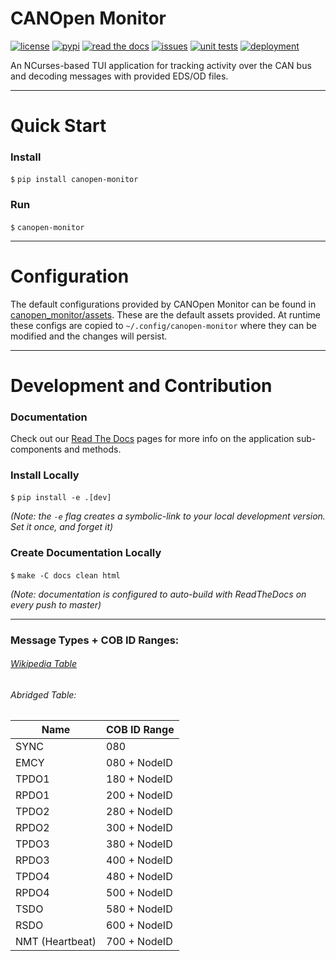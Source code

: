 # CANOpen Monitor

[![license](https://img.shields.io/github/license/oresat/CANopen-monitor)](./LICENSE)
[![pypi](https://img.shields.io/pypi/v/canopen-monitor)](https://pypi.org/project/canopen-monitor)
[![read the docs](https://readthedocs.org/projects/canopen-monitor/badge/?version=latest)](https://canopen-monitor.readthedocs.io)
[![issues](https://img.shields.io/github/issues/oresat/CANopen-monitor/bug?label=issues)](https://github.com/oresat/CANopen-monitor/issues?q=is%3Aopen+is%3Aissue+label%3Abug)
[![unit tests](https://img.shields.io/github/workflow/status/oresat/CANopen-monitor/Unit%20Tests?label=unit%20tests)](https://github.com/oresat/CANopen-monitor/actions?query=workflow%3A%22Unit+Tests%22)
[![deployment](https://img.shields.io/github/workflow/status/oresat/CANopen-monitor/Deploy%20to%20PyPi?label=deployment)](https://github.com/oresat/CANopen-monitor/actions?query=workflow%3A%22Deploy+to+PyPi%22)

An NCurses-based TUI application for tracking activity over the CAN bus and decoding messages with provided EDS/OD files.

***

# Quick Start

### Install

`$` `pip install canopen-monitor`

### Run

`$` `canopen-monitor`

***

# Configuration

The default configurations provided by CANOpen Monitor can be found in [canopen_monitor/assets](./canopen_monitor/assets). These are the default assets provided. At runtime these configs are copied to `~/.config/canopen-monitor` where they can be modified and the changes will persist.

***

# Development and Contribution

### Documentation

Check out our [Read The Docs](https://canopen-monitor.readthedocs.io) pages for more info on the application sub-components and methods.

### Install Locally

`$` `pip install -e .[dev]`

*(Note: the `-e` flag creates a symbolic-link to your local development version. Set it once, and forget it)*

### Create Documentation Locally

`$` `make -C docs clean html`

*(Note: documentation is configured to auto-build with ReadTheDocs on every push to master)*

***

### Message Types + COB ID Ranges:

###### [Wikipedia Table](https://en.wikipedia.org/wiki/CANopen#Predefined_Connection_Set.5B7.5D)

###### Abridged Table:

| Name            | COB ID Range |
|-----------------|--------------|
| SYNC            | 080          |
| EMCY            | 080 + NodeID |
| TPDO1           | 180 + NodeID |
| RPDO1           | 200 + NodeID |
| TPDO2           | 280 + NodeID |
| RPDO2           | 300 + NodeID |
| TPDO3           | 380 + NodeID |
| RPDO3           | 400 + NodeID |
| TPDO4           | 480 + NodeID |
| RPDO4           | 500 + NodeID |
| TSDO            | 580 + NodeID |
| RSDO            | 600 + NodeID |
| NMT (Heartbeat) | 700 + NodeID |
